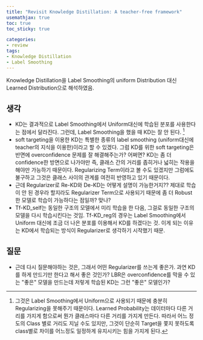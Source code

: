 ```yaml
---
title: "Revisit Knowledge Distillation: A teacher-free framework"
usemathjax: true
toc: true
toc_sticky: true

categories:
- review
tags:
- Knowledge Distillation
- Label Smoothing
---
```




Knowledge Distillation을 Label Smoothing의 uniform Distribution 대신 Learned Distribution으로 해석하였음.



## 생각

* KD는 결과적으로 Label Smoothing에서 Uniform대신에 학습된 분포를 사용한다는 점에서 달라진다. 그런데, Label Smoothing을 했을 때 KD는 잘 안 된다. [^1]  
* soft targeting을 이용한 KD는 특별한 종류의 label smoothing (uniform대신에 teacher의 지식을 이용한)이라고 할 수 있겠다. 그럼 KD를 위한 soft targeting은 반면에 overconfidence 문제를 잘 해결해주는가? 어쩌면? KD는 좀 더 confidence한 방면으로 나가야만 즉, 클래스 간의 거리를 좁히거나 넓히는 작용을 해야만 가능하기 때문이다. Regularizing Term이라고 볼 수도 있겠지만 그럼에도 불구하고 그것은 클래스 사이의 관계를 여전히 반영하고 있기 때문이다.
* 근데 Regularizer로 Re-KD와 De-KD는 어떻게 설명이 가능한거지?? 제대로 학습이 안 된 경우라 할지라도 Regularizer Term으로 사용되기 때문에 좀 더 Robust한 모델로 학습이 가능하다는 점일까? 맞나?
* Tf-KD_self는 동일한 구조의 모델에서 미리 학습을 한 다음, 그걸로 동일한 구조의 모델을 다시 학습시킨다는 것임. Tf-KD_reg의 경우는 Label Smoothing에서 Uniform 대신에 조금 더 나은 분포를 이용해서 KD를 하겠다는 것. 이게 되는 이유는 KD에서 학습되는 방식이 Regularizer로 생각하기 시작했기 때문.



## 질문

* 근데 다시 질문해야하는 것은, 그래서 어떤 Regularizer를 쓰는게 좋은가. 과연 KD를 하게 만드기만 한다고 해서 좋은 것인가? LBR은 overconfidence를 막을 수 있는 "좋은" 모델을 만드는데 저렇게 학습된 KD는 그런 "좋은" 모델인가?





[^1]: 그것은 Label Smoothing에서 Uniform으로 사용되기 때문에 충분히 Regularizing을 못해주기 때문이다. Learned Probability는 데이터마다 다른 거리를 가지게 함으로써 뭔가 클래스마다 다른 거리를 가지게 만든다. 따라서 어느 정도의 Class 별로 거리도 지닐 수도 있지만, 그것이 단순히 Target을 쫓지 못하도록 class별로 차이를 어느정도 일정하게 유지시키는 힘을 가지게 된다.

